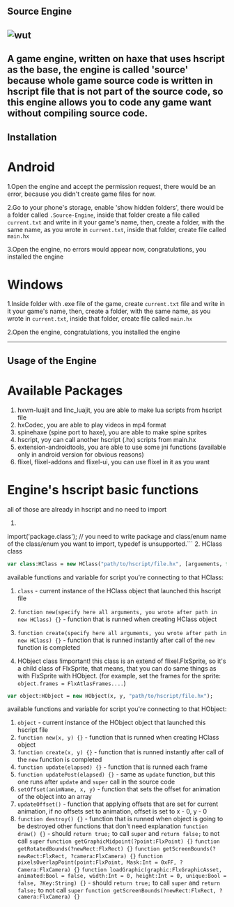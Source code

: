 ## Source Engine
![wut](https://raw.githubusercontent.com/Sirox228/Source-Engine/master/icon.png)
---
A game engine, written on haxe that uses hscript as the base, the engine is called 'source' because whole game source code is written in hscript file that is not part of the source code, so this engine allows you to code any game want without compiling source code.
---
## Installation
# Android
1.Open the engine and accept the permission request, there would be an error, because you didn't create game files for now.

2.Go to your phone's storage, enable 'show hidden folders', there would be a folder called ```.Source-Engine```, inside that folder create a file called ```current.txt``` and write in it your game's name, then, create a folder, with the same name, as you wrote in ```current.txt```, inside that folder, create file called ```main.hx```

3.Open the engine, no errors would appear now, congratulations, you installed the engine

# Windows

1.Inside folder with .exe file of the game, create ```current.txt``` file and write in it your game's name, then, create a folder, with the same name, as you wrote in ```current.txt```, inside that folder, create file called ```main.hx```

2.Open the engine, congratulations, you installed the engine

---
## Usage of the Engine
# Available Packages
1. hxvm-luajit and linc_luajit, you are able to make lua scripts from hscript file
2. hxCodec, you are able to play videos in mp4 format
3. spinehaxe (spine port to haxe), you are able to make spine sprites
3. hscript, yoy can call another hscript (.hx) scripts from main.hx
4. extension-androidtools, you are able to use some jni functions (available only in android version for obvious reasons)
5. flixel, flixel-addons and flixel-ui, you can use flixel in it as you want

# Engine's hscript basic functions
all of those are already in hscript and no need to import
1. ```haxe 
import('package.class'); // you need to write package and class/enum name of the class/enum you want to import, typedef is unsupported.```
2. HClass class
```haxe
var class:HClass = new HClass("path/to/hscript/file.hx", [arguements, for, functions]);
```
available functions and variable for script you're connecting to that HClass:
1. ```class``` - current instance of the HClass object that launched this hscript file
2. ```function new(specify here all arguments, you wrote after path in new HClass) {}``` - function that is runned when creating HClass object
3. ```function create(specify here all arguments, you wrote after path in new HClass) {}``` - function that is runned instantly after call of the ```new``` function is completed

3. HObject class !important! this class is an extend of flixel.FlxSprite, so it's a child class of FlxSprite, that means, that you can do same things as with FlxSprite with HObject. (for example, set the frames for the sprite: ```object.frames = FlxAtlasFrames....```)
```haxe
var object:HObject = new HObject(x, y, "path/to/hscript/file.hx");
```
available functions and variable for script you're connecting to that HObject:
1. ```object``` - current instance of the HObject object that launched this hscript file
2. ```function new(x, y) {}``` - function that is runned when creating HClass object
3. ```function create(x, y) {}``` - function that is runned instantly after call of the ```new``` function is completed
4. ```function update(elapsed) {}``` - function that is runned each frame
5. ```function updatePost(elapsed) {}``` - same as ```update``` function, but this one runs after ```update``` and ```super``` call in the source code
6. ```setOffset(animName, x, y)``` - function that sets the offset for animation of the object into an array
7. ```updateOffset()``` - function that applying offsets that are set for current animation, if no offsets set to animation, offset is set to x - 0, y - 0
4. ```function destroy() {}``` - function that is runned when object is going to be destroyed
other functions that don't need explanation
```function draw() {}``` - should ```return true;``` to call ```super``` and ```return false;``` to not call ```super```
```function getGraphicMidpoint(?point:FlxPoint) {}```
```function getRotatedBounds(?newRect:FlxRect) {}```
```function getScreenBounds(?newRect:FlxRect, ?camera:FlxCamera) {}```
```function pixelsOverlapPoint(point:FlxPoint, Mask:Int = 0xFF, ?Camera:FlxCamera) {}```
```function loadGraphic(graphic:FlxGraphicAsset, animated:Bool = false, width:Int = 0, height:Int = 0, unique:Bool = false, ?Key:String) {}```  - should ```return true;``` to call ```super``` and ```return false;``` to not call ```super```
```function getScreenBounds(?newRect:FlxRect, ?camera:FlxCamera) {}```

